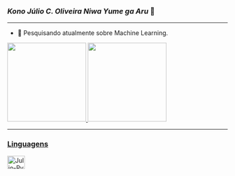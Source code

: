 ### _**Kono Júlio C. Oliveira Niwa Yume ga Aru**_ 👋
****

- 🔭 Pesquisando atualmente sobre Machine Learning.

<section>
  <a href="https://github.com/Julio-C-Oliveira">
  <img height="180em" src="https://github-readme-stats.vercel.app/api?username=Julio-C-Oliveira&show_icons=true&theme=dracula&include_all_commits=true&count_private=true&hide_rank=true"/>
  <img height="180em" src="https://github-readme-stats.vercel.app/api/top-langs/?username=Julio-C-Oliveira&layout=compact&langs_count=16&theme=dracula"/>
</section>
    
****

<section>
  <h3>Linguagens</h3>
  <div style="display: inline: block">
    <img align="center" alt="Julio-Py" height="30" width="40" src="https://cdn.jsdelivr.net/gh/devicons/devicon@latest/icons/python/python-original.svg" />
  </div>
</section>
<!--
**Julio-C-Oliveira/Julio-C-Oliveira** is a ✨ _special_ ✨ repository because its `README.md` (this file) appears on your GitHub profile.

Here are some ideas to get you started:

- 🔭 I’m currently working on ...
- 🌱 I’m currently learning ...
- 👯 I’m looking to collaborate on ...
- 🤔 I’m looking for help with ...
- 💬 Ask me about ...
- 📫 How to reach me: ...
- 😄 Pronouns: ...
- ⚡ Fun fact: ...
-->
